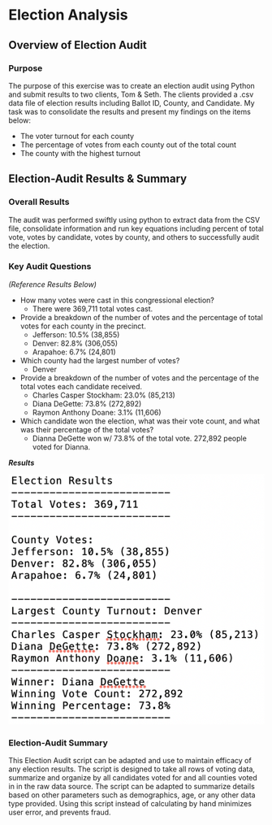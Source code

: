 # Election Analysis
## Overview of Election Audit
### Purpose
The purpose of this exercise was to create an election audit using Python and submit results to two clients, Tom & Seth. The clients provided a .csv data file of election results including Ballot ID, County, and Candidate. My task was to consolidate the results and present my findings on the items below:
- The voter turnout for each county
- The percentage of votes from each county out of the total count
- The county with the highest turnout
## Election-Audit Results & Summary
### Overall Results
The audit was performed swiftly using python to extract data from the CSV file, consolidate information and run key equations including percent of total vote, votes by candidate, votes by county, and others to successfully audit the election.

### Key Audit Questions
*(Reference Results Below)*
- How many votes were cast in this congressional election? 
  - There were 369,711 total votes cast.
- Provide a breakdown of the number of votes and the percentage of total votes for each county in the precinct.
  - Jefferson: 10.5% (38,855)
  - Denver: 82.8% (306,055)
  - Arapahoe: 6.7% (24,801)
- Which county had the largest number of votes?
  - Denver
- Provide a breakdown of the number of votes and the percentage of the total votes each candidate received.
  - Charles Casper Stockham: 23.0% (85,213)
  - Diana DeGette: 73.8% (272,892)
  - Raymon Anthony Doane: 3.1% (11,606)
- Which candidate won the election, what was their vote count, and what was their percentage of the total votes?
  - Dianna DeGette won w/ 73.8% of the total vote. 272,892 people voted for Dianna.

***Results***

![](/Resources/Screenshots/Results.png)


### Election-Audit Summary
This Election Audit script can be adapted and use to maintain efficacy of any election results. The script is designed to take all rows of voting data, summarize and organize by all candidates voted for and all counties voted in in the raw data source. The script can be adapted to summarize details based on other parameters such as demographics, age, or any other data type provided. Using this script instead of calculating by hand minimizes user error, and prevents fraud.
